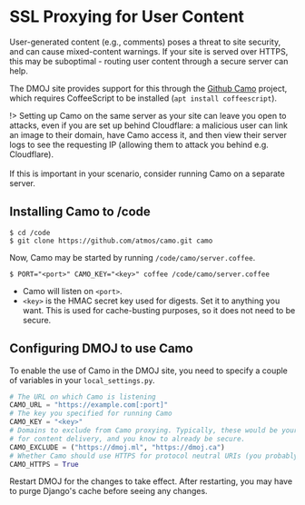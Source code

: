 # SSL Proxying for User Content

User-generated content (e.g., comments) poses a threat to site security, and can cause mixed-content warnings. If your site is served over HTTPS, this may be suboptimal - routing user content through a secure server can help.

The DMOJ site provides support for this through the [Github Camo](https://github.com/atmos/camo) project, which requires CoffeeScript to be installed (`apt install coffeescript`).

!>  Setting up Camo on the same server as your site can leave you open to attacks, even if you are set up behind Cloudflare: a
    malicious user can link an image to their domain, have Camo access it, and then view their server logs to see the requesting
    IP (allowing them to attack you behind e.g. Cloudflare). <br> <br>
    If this is important in your scenario, consider running Camo on a separate server.

## Installing Camo to /code

```shell-session
$ cd /code
$ git clone https://github.com/atmos/camo.git camo
```

Now, Camo may be started by running `/code/camo/server.coffee`.

```shell-session
$ PORT="<port>" CAMO_KEY="<key>" coffee /code/camo/server.coffee
```

- Camo will listen on `<port>`.
- `<key>` is the HMAC secret key used for digests. Set it to anything you want. This is used for cache-busting purposes, so it does not need to be secure.

## Configuring DMOJ to use Camo
To enable the use of Camo in the DMOJ site, you need to specify a couple of variables in your `local_settings.py`.

```python
# The URL on which Camo is listening
CAMO_URL = "https://example.com[:port]"
# The key you specified for running Camo
CAMO_KEY = "<key>"
# Domains to exclude from Camo proxying. Typically, these would be your own domains which you use
# for content delivery, and you know to already be secure.
CAMO_EXCLUDE = ("https://dmoj.ml", "https://dmoj.ca")
# Whether Camo should use HTTPS for protocol neutral URIs (you probably want this)
CAMO_HTTPS = True
```

Restart DMOJ for the changes to take effect. After restarting, you may have to purge Django's cache before seeing any changes.
